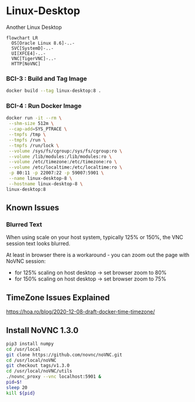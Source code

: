 # Linux-Desktop
Another Linux Desktop

```mermaid
flowchart LR
  OS[Oracle Linux 8.6]-..-
  SVC[SystemD]-..-
  UI[XFCE4]-..-
  VNC[TigerVNC]-..-
  HTTP[NoVNC]
```

### BCI-3 : Build and Tag Image

```sh
docker build --tag linux-desktop:8 .
```



### BCI-4 : Run Docker Image

```sh
docker run -it --rm \
 --shm-size 512m \
 --cap-add=SYS_PTRACE \
 --tmpfs /tmp \
 --tmpfs /run \
 --tmpfs /run/lock \
 --volume /sys/fs/cgroup:/sys/fs/cgroup:ro \
 --volume /lib/modules:/lib/modules:ro \
 --volume /etc/timezone:/etc/timezone:ro \
 --volume /etc/localtime:/etc/localtime:ro \
 -p 80:11 -p 22007:22 -p 59007:5901 \
 --name linux-desktop-8 \
 --hostname linux-desktop-8 \
linux-desktop:8
```



## Known Issues

### Blurred Text

When using scale on your host system, typically 125% or 150%, the VNC session text looks blurred.

At least in browser there is a workaround - you can zoom out the page with NoVNC session:

* for 125% scaling on host desktop -> set browser zoom to 80%
* for 150% scaling on host desktop -> set browser zoom to 75%



## TimeZone Issues Explained



https://hoa.ro/blog/2020-12-08-draft-docker-time-timezone/



## Install NoVNC 1.3.0

```sh
pip3 install numpy
cd /usr/local
git clone https://github.com/novnc/noVNC.git
cd /usr/local/noVNC
git checkout tags/v1.3.0
cd /usr/local/noVNC/utils
./novnc_proxy --vnc localhost:5901 &
pid=$!
sleep 20
kill ${pid}
```

